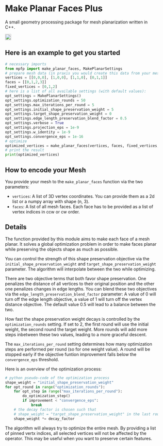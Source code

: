 # Make Planar Faces Plus
A small geometry processing package for mesh planarization written in C++.

<a href="https://github.com/patr-schm/TinyAD"><img src="https://img.shields.io/badge/Powered%20by-TinyAD-blue" alt="Badge referencing TinyAD." style="height:20px"/></a>

## Here is an example to get you started

```python
# necessary imports 
from mpfp import make_planar_faces, MakePlanarSettings
# prepare mesh data (in praxis you would create this data from your mesh)
vertices = [[0,0,0], [1,0,0], [1,1,0], [0,1,1]]
faces = [[0,1,2,3]]
fixed_vertices = [0,1,2]
# here is a list of all available settings (with default values):
opt_settings = MakePlanarSettings()
opt_settings.optimization_rounds = 50
opt_settings.max_iterations_per_round = 5
opt_settings.initial_shape_preservation_weight = 5
opt_settings.target_shape_preservation_weight = 0
opt_settings.edge_length_preservation_blend_factor = 0.5
opt_settings.verbose = True
opt_settings.projection_eps = 1e-9
opt_settings.w_identity = 1e-9
opt_settings.convergence_eps = 1e-16
# optimize
optimized_vertices = make_planar_faces(vertices, faces, fixed_vertices, opt_settings)
# print the result
print(optimized_vertices)
```

## How to encode your Mesh
You provide your mesh to the `make_planar_faces` function via the two parameters:

- `vertices`: A list of 3D vertex coordinates. You can provide them as a 2d list or a numpy array with shape (n, 3).
- `faces`: A list of all mesh faces. Each face has to be provided as a list of vertex indices in ccw or cw order.

## Details
The function provided by this module aims to make each face of a mesh planar. It solves a global optimization problem in order to make faces planar while preserving the objects shape as much as possible.

You can control the strength of this shape preservation objective via the `initial_shape_preservation_weight` and `target_shape_preservation_weight` parameter. The algorithm will interpolate between the two while optimizing. 

There are two objective terms that both favor shape preservation. One penalizes the distance of all vertices to their original position and the other one penalizes changes in edge lengths. You can blend these two objectives via the `edge_length_preservation_blend_factor` parameter: A value of 0 will turn off the edge length objective, a value of 1 will turn off the vertex distance objective. The default value 0.5 will lead to a balance between the two.

How fast the shape preservation weight decays is controlled by the `optimization_rounds` setting. If set to 2, the first round will use the initial weight, the second round the target weight. More rounds will add more steps inbetween these two values, leading to a more graceful descent. 

The `max_iterations_per_round` setting determines how many optimization steps are performed per round (so for one weight value). A round will be stopped early if the objective funtion improvement falls below the `convergence_eps` threshold. 

Here is an overview of the optimization process:

```python
# python pseudo-code of the optimization process
shape_weight = "initial_shape_preservation_weight"
for opt_round in range("optimization_rounds"):
    for opt_step in range("max_iterations_per_round"):
        do_optimization_step()
        if improvement < "convergence_eps":
            break
    # the decay factor is chosen such that
    # shape_weight = "target_shape_preservation_weight" in the last round
    shape_weight *= decay_factor
```

The algorithm will always try to optimize the entire mesh. By providing a list of pinned vertx indices, all selected vertices will not be affected by the operator. This may be useful when you want to preserve certain features.